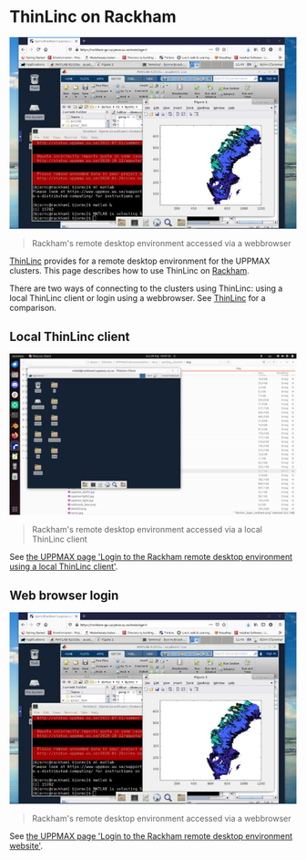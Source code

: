 # ThinLinc on Rackham

![Rackham's remote desktop environment via webbrowser](../getting_started/img/rackham_via_remote_desktop_50.jpg)

> Rackham's remote desktop environment accessed via a webbrowser

[ThinLinc](../software/thinlinc.md) provides for a remote desktop environment
for the UPPMAX clusters.
This page describes how to use ThinLinc on [Rackham](../cluster_guides/rackham.md).

There are two ways of connecting to the clusters using ThinLinc:
using a local ThinLinc client or login using a webbrowser.
See [ThinLinc](../software/thinlinc.md) for a comparison.

## Local ThinLinc client

![Rackham's remote desktop environment via a local ThinLinc client](../software/img/thinlinc_local_rackham.png)

> Rackham's remote desktop environment accessed via a local ThinLinc client

See [the UPPMAX page 'Login to the Rackham remote desktop environment using a local ThinLinc client'](../getting_started/login_rackham_remote_desktop_local_thinlinc_client.md).

## Web browser login

![Rackham's remote desktop environment via webbrowser](../getting_started/img/rackham_via_remote_desktop_50.jpg)

> Rackham's remote desktop environment accessed via a webbrowser

See [the UPPMAX page 'Login to the Rackham remote desktop environment website'](../getting_started/login_rackham_remote_desktop_website.md).
